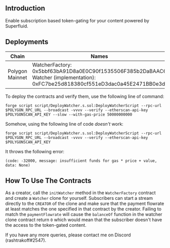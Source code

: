 ## Introduction

Enable subscription based token-gating for your content powered by Superfluid.

## Deployments

| Chain           | Names                                                                                                                                          |
|-----------------|------------------------------------------------------------------------------------------------------------------------------------------------|
| Polygon Mainnet | WatcherFactory: 0x5bbf63bA91D8a0E0C90f1535506F385b2DaBAAC6<br>Watcher (implementation): 0xFC7be25d818380cf551eD3dac0a45E2471BB0e3d |

To deploy the contracts and verify them, use the following line of command:

```
forge script script/DeployWatcher.s.sol:DeployWatcherScript --rpc-url $POLYGON_RPC_URL --broadcast -vvvv --verify --etherscan-api-key $POLYGONSCAN_API_KEY --slow --with-gas-price 50000000000
```

Somehow, using the following line of code *doesn't* work:

```
forge script script/DeployWatcher.s.sol:DeployWatcherScript --rpc-url $POLYGON_RPC_URL --broadcast -vvvv --verify --etherscan-api-key $POLYGONSCAN_API_KEY
```

It throws the following error:

`(code: -32000, message: insufficient funds for gas * price + value, data: None)`

## How To Use The Contracts

As a creator, call the `initWatcher` method in the `WatcherFactory` contract and create a `Watcher` clone for yourself. Subscribers can start a stream directly to the `CREATOR` of the clone and make sure that the payment flowrate at least matches the one specified in that contract by the creator. Failing to match the `paymentFlowrate` will cause the `balanceOf` function in the watcher clone contract return `0` which would mean that the subscriber doesn't have the access to the token-gated content.

If you have any more queries, please contact me on Discord (rashtrakoff#2547).
